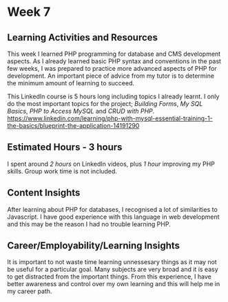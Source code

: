 # Week 7

## Learning Activities and Resources

This week I learned PHP programming for database and CMS development aspects. As I already learned basic PHP syntax and conventions in the past few weeks, I was prepared to practice more advanced aspects of PHP for development. An important piece of advice from my tutor is to determine the minimum amount of learning to succeed. 

This LinkedIn course is 5 hours long including topics I already learnt. I only do the most important topics for the project; *Building Forms*, *My SQL Basics*, *PHP to Access MySQL* and *CRUD with PHP*.
https://www.linkedin.com/learning/php-with-mysql-essential-training-1-the-basics/blueprint-the-application-14191290

## Estimated Hours - 3 hours

I spent around *2 hours* on LinkedIn videos, plus *1 hour* improving my PHP skills. Group work time is not included.

## Content Insights

After learning about PHP for databases, I recognised a lot of similarities to Javascript. I have good experience with this language in web development and this may be the reason I had no trouble learning PHP. 

## Career/Employability/Learning Insights

It is important to not waste time learning unnessesary things as it may not be useful for a particular goal. Many subjects are very broad and it is easy to get distracted from the important things. From this experience, I have better awareness and control over my own learning and this will help me in my career path.
